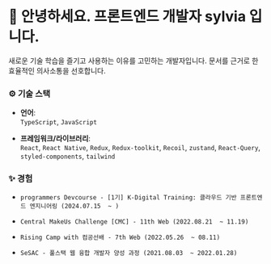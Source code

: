 # 👋 안녕하세요. 프론트엔드 개발자 sylvia 입니다.
새로운 기술 학습을 즐기고 사용하는 이유를 고민하는 개발자입니다. 문서를 근거로 한 효율적인 의사소통을 선호합니다.

### ⚙️ 기술 스택
- **언어**:  
  `TypeScript`, `JavaScript`
  
- **프레임워크/라이브러리**:  
  `React`, `React Native`, `Redux`, `Redux-toolkit`, `Recoil`, `zustand`, `React-Query`, `styled-components`, `tailwind`

### ✨ 경험
- `programmers Devcourse - [1기] K-Digital Training: 클라우드 기반 프론트엔드 엔지니어링 (2024.07.15  ~ )`

- `Central MakeUs Challenge [CMC] - 11th Web (2022.08.21  ~ 11.19)`

- `Rising Camp with 컴공선배 - 7th Web (2022.05.26  ~ 08.11)`

- `SeSAC - 풀스택 웹 융합 개발자 양성 과정 (2021.08.03  ~ 2022.01.28)`
